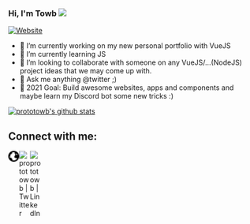 ### Hi, I'm Towb <img src="https://media.giphy.com/media/hvRJCLFzcasrR4ia7z/giphy.gif" width="25px">
[![Website](https://img.shields.io/badge/Tobias%20Rauer-JS%20Dev-yellow)](https://google.com)

- 🔭 I’m currently working on my new personal portfolio with VueJS 
- 🌱 I’m currently learning JS
- 👯 I’m looking to collaborate with someone on any VueJS/...(NodeJS) project ideas that we may come up with.
- 💬 Ask me anything @twitter ;)
- 🥅 2021 Goal: Build awesome websites, apps and components and maybe learn my Discord bot some new tricks :)

<!-- ❔❔❔❔ means username in below README.md -->
<!-- Also feel free to update second URL to any URL -->
[![prototowb's github stats](https://github-readme-stats.vercel.app/api?username=prototowb&count_private=true&include_all_commits=true&theme=radical)](https://google.com)

## Connect with me:
[<img align="left" alt="prototowb" width="22px" src="https://raw.githubusercontent.com/iconic/open-iconic/master/svg/globe.svg" />][website]
[<img align="left" alt="prototowb | Twitter" width="22px" src="https://cdn.jsdelivr.net/npm/simple-icons@v3/icons/twitter.svg" />][twitter]
[<img align="left" alt="prototowb | LinkedIn" width="22px" fill="green" src="https://cdn.jsdelivr.net/npm/simple-icons@v3/icons/linkedin.svg" />][linkedin]
<br />

<!-- This section you create this variables that are used above -->
[website]: https://#.de
[twitter]: https://twitter.com/prototowb
[linkedin]: https://www.linkedin.com/in/tobias-rauer/
